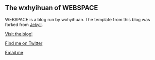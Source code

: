 ## The wxhyihuan of WEBSPACE

WEBSPACE is a blog run by wxhyihuan. The template from this blog was forked from [Jekyll](https://github.com/barryclark/jekyll-now).

[Visit the blog!](https://wxhyihuan.github.io/)

[Find me on Twitter](https://twitter.com/home)

[Email me](mailto:wxh244295043@gmail.com)
